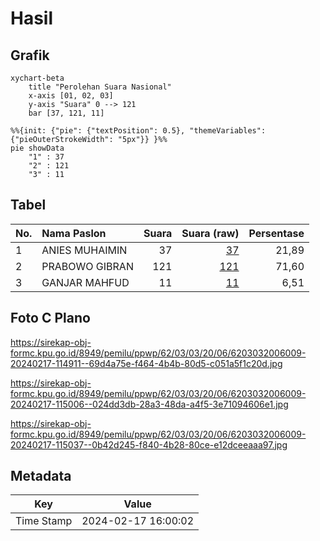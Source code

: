 # Hasil

## Grafik

```mermaid
xychart-beta
    title "Perolehan Suara Nasional"
    x-axis [01, 02, 03]
    y-axis "Suara" 0 --> 121
    bar [37, 121, 11]
```

```mermaid
%%{init: {"pie": {"textPosition": 0.5}, "themeVariables": {"pieOuterStrokeWidth": "5px"}} }%%
pie showData
    "1" : 37
    "2" : 121
    "3" : 11
```

## Tabel

| No. | Nama Paslon    | Suara | Suara (raw) | Persentase |
|:--- |:-------------- | -----:| -----------:| ----------:|
| 1   | ANIES MUHAIMIN | 37    | [37][p-1]   | 21,89      |
| 2   | PRABOWO GIBRAN | 121   | [121][p-2]  | 71,60      |
| 3   | GANJAR MAHFUD  | 11    | [11][p-3]   | 6,51       |


[p-1]: https://github.com/gigit-pemilu/pemilu-2024/blob/main/pilpres/hitung-suara/sub/62-kalimantan-tengah/sub/03-kapuas/sub/03-kapuas-timur/sub/2006-anjir-mambulau-barat/sub/009-tps/sub/paslon-1.txt
[p-2]: https://github.com/gigit-pemilu/pemilu-2024/blob/main/pilpres/hitung-suara/sub/62-kalimantan-tengah/sub/03-kapuas/sub/03-kapuas-timur/sub/2006-anjir-mambulau-barat/sub/009-tps/sub/paslon-2.txt
[p-3]: https://github.com/gigit-pemilu/pemilu-2024/blob/main/pilpres/hitung-suara/sub/62-kalimantan-tengah/sub/03-kapuas/sub/03-kapuas-timur/sub/2006-anjir-mambulau-barat/sub/009-tps/sub/paslon-3.txt

## Foto C Plano

https://sirekap-obj-formc.kpu.go.id/8949/pemilu/ppwp/62/03/03/20/06/6203032006009-20240217-114911--69d4a75e-f464-4b4b-80d5-c051a5f1c20d.jpg

https://sirekap-obj-formc.kpu.go.id/8949/pemilu/ppwp/62/03/03/20/06/6203032006009-20240217-115006--024dd3db-28a3-48da-a4f5-3e71094606e1.jpg

https://sirekap-obj-formc.kpu.go.id/8949/pemilu/ppwp/62/03/03/20/06/6203032006009-20240217-115037--0b42d245-f840-4b28-80ce-e12dceeaaa97.jpg


## Metadata

| Key        | Value               |
| ---------- | ------------------- |
| Time Stamp | 2024-02-17 16:00:02 |



